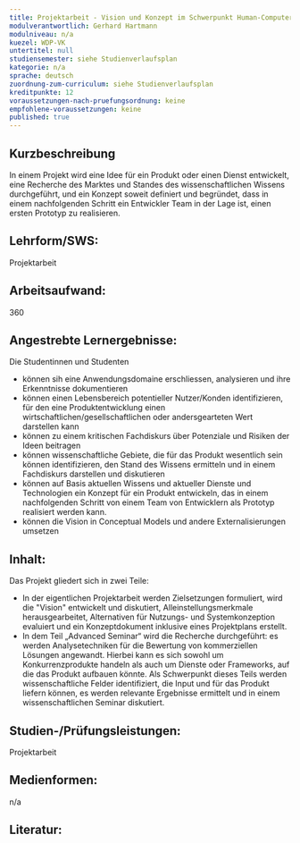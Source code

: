 ```yaml
---
title: Projektarbeit - Vision und Konzept im Schwerpunkt Human-Computer Interaction
modulverantwortlich: Gerhard Hartmann
modulniveau: n/a
kuezel: WDP-VK
untertitel: null
studiensemester: siehe Studienverlaufsplan
kategorie: n/a
sprache: deutsch
zuordnung-zum-curriculum: siehe Studienverlaufsplan
kreditpunkte: 12
voraussetzungen-nach-pruefungsordnung: keine
empfohlene-voraussetzungen: keine
published: true
---
```


## Kurzbeschreibung
In einem Projekt wird eine Idee für ein Produkt oder einen Dienst entwickelt, eine Recherche des Marktes und 
Standes des wissenschaftlichen Wissens durchgeführt, und ein Konzept soweit definiert und begründet, dass in 
einem nachfolgenden Schritt ein Entwickler Team in der Lage ist, einen ersten Prototyp zu realisieren.

## Lehrform/SWS: 
Projektarbeit

## Arbeitsaufwand: 
360

## Angestrebte Lernergebnisse:
Die Studentinnen und Studenten
- können sih eine Anwendungsdomaine erschliessen, analysieren und ihre Erkenntnisse dokumentieren
- können einen Lebensbereich potentieller Nutzer/Konden identifizieren, für den eine Produktentwicklung einen wirtschaftlichen/gesellschaftlichen oder 
andersgearteten Wert darstellen kann
- können zu einem kritischen Fachdiskurs über Potenziale und Risiken der Ideen beitragen
- können wissenschaftliche Gebiete, die für das Produkt wesentlich sein können identifizieren, den Stand des 
Wissens ermitteln und in einem Fachdiskurs darstellen und diskutieren
- können auf Basis aktuellen Wissens und aktueller Dienste und Technologien ein Konzept für ein Produkt entwickeln, das in einem 
nachfolgenden Schritt von einem Team von Entwicklern als Prototyp realisiert werden kann.
- können die Vision in Conceptual Models und andere Externalisierungen umsetzen

## Inhalt:
Das Projekt gliedert sich in zwei Teile:
- In der eigentlichen Projektarbeit werden Zielsetzungen formuliert, wird die "Vision" entwickelt und diskutiert, 
Alleinstellungsmerkmale herausgearbeitet, Alternativen für Nutzungs- und Systemkonzeption evaluiert und ein Konzeptdokument 
inklusive eines Projektplans erstellt.
- In dem Teil „Advanced Seminar“ wird die Recherche durchgeführt: es werden Analysetechniken für die Bewertung von kommerziellen 
Lösungen angewandt. Hierbei kann es sich sowohl um Konkurrenzprodukte handeln als auch um Dienste oder Frameworks, auf die das Produkt 
aufbauen könnte.  Als Schwerpunkt dieses Teils werden wissenschaftliche Felder identifiziert, die Input und für das Produkt liefern 
können, es werden relevante Ergebnisse ermittelt und in einem wissenschaftlichen Seminar diskutiert.

## Studien-/Prüfungsleistungen:
Projektarbeit

## Medienformen:
n/a

## Literatur:

